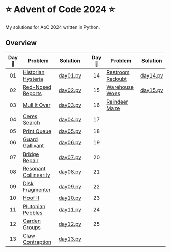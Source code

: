 # :star: Advent of Code 2024 :star:

My solutions for AoC 2024 written in Python.

## Overview

| Day :christmas_tree: | Problem | Solution | | Day :christmas_tree: | Problem | Solution |
| :---: | --- | --- | --- | :---: | --- | --- |
| 01 | [Historian Hysteria](https://adventofcode.com/2024/day/1) | [day01.py](src/solutions/day01.py) || 14 | [Restroom Redoubt](https://adventofcode.com/2024/day/14) | [day14.py](src/solutions/day14.py) |
| 02 | [Red-Nosed Reports](https://adventofcode.com/2024/day/2) | [day02.py](src/solutions/day02.py) || 15 | [Warehouse Woes](https://adventofcode.com/2024/day/15) | [day15.py](src/solutions/day15.py) |
| 03 | [Mull It Over](https://adventofcode.com/2024/day/3) | [day03.py](src/solutions/day03.py) || 16 | [Reindeer Maze](https://adventofcode.com/2024/day/16) | [](src/solutions/day16.py) |
| 04 | [Ceres Search](https://adventofcode.com/2024/day/4) | [day04.py](src/solutions/day04.py) || 17 | [](https://adventofcode.com/2024/day/17) | [](src/solutions/day17.py) |
| 05 | [Print Queue](https://adventofcode.com/2024/day/5) | [day05.py](src/solutions/day05.py) || 18 | [](https://adventofcode.com/2024/day/18) | [](src/solutions/day18.py) |
| 06 | [Guard Gallivant](https://adventofcode.com/2024/day/6) | [day06.py](src/solutions/day06.py) || 19 | [](https://adventofcode.com/2024/day/19) | [](src/solutions/day19.py) |
| 07 | [Bridge Repair](https://adventofcode.com/2024/day/7) | [day07.py](src/solutions/day07.py) || 20 | [](https://adventofcode.com/2024/day/20) | [](src/solutions/day20.py) |
| 08 | [Resonant Collinearity](https://adventofcode.com/2024/day/8) | [day08.py](src/solutions/day08.py) || 21 | [](https://adventofcode.com/2024/day/21) | [](src/solutions/day21.py) |
| 09 | [Disk Fragmenter](https://adventofcode.com/2024/day/9) | [day09.py](src/solutions/day09.py) || 22 | [](https://adventofcode.com/2024/day/22) | [](src/solutions/day22.py) |
| 10 | [Hoof It](https://adventofcode.com/2024/day/10) | [day10.py](src/solutions/day10.py) || 23 | [](https://adventofcode.com/2024/day/23) | [](src/solutions/day23.py) |
| 11 | [Plutonian Pebbles](https://adventofcode.com/2024/day/11) | [day11.py](src/solutions/day11.py) || 24 | [](https://adventofcode.com/2024/day/24) | [](src/solutions/day24.py) |
| 12 | [Garden Groups](https://adventofcode.com/2024/day/12) | [day12.py](src/solutions/day12.py) || 25 | [](https://adventofcode.com/2024/day/25) | [](src/solutions/day25.py) |
| 13 | [Claw Contraption](https://adventofcode.com/2024/day/13) | [day13.py](src/solutions/day13.py) |
